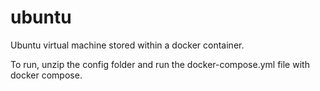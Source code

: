 # ubuntu

Ubuntu virtual machine stored within a docker container.

To run, unzip the config folder and run the docker-compose.yml file with docker compose.
